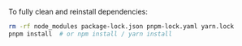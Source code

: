To fully clean and reinstall dependencies:

```bash
rm -rf node_modules package-lock.json pnpm-lock.yaml yarn.lock
pnpm install  # or npm install / yarn install

```
